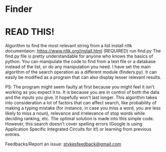 # Finder
# READ THIS!
Algorithm to find the most relevant string from a list 
install nltk documentaion: https://www.nltk.org/install.html (REQUIRED)
run find.py
The find.py file is pretty understandable for anyone who knows the basics of python.
You can manipulate the code to find from a text file or a database instead of the list,
or do any manipulation you need. I have set the main algorithm of the search operation
as a different module (finders.py). It can easily be modified as a program that can also
display lesser relevant results.

PS: The program might seem faulty at first because you might feel it isn't working as you
expect it to. It is because you are in control of both the data and the inputs you give.
It hopefully won't last longer. This algorithm takes into consideration a lot of factors
that can affect search, like probability of making a typing mistake (for instance, in 
case you miss a word, you are less likely to miss a noun), relevance and irrelevance 
of stop words while deciding ranking, etc. The optimal solution is made into this simple 
code. However, this search doesn't cover spelling errors (Google is using Application
Specific Integrated Circuits for it!) or learning from previous entries.

Feedbacks/Report an issue: stykesfeedback@gmail.com
